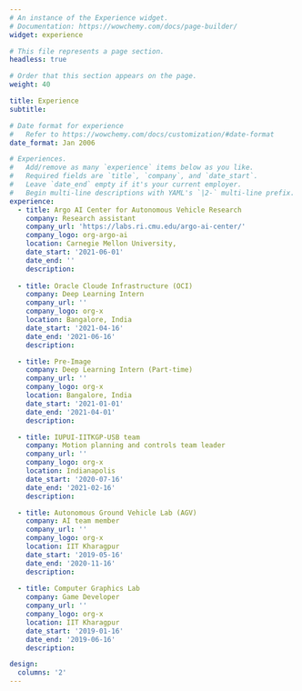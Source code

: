 ```yaml
---
# An instance of the Experience widget.
# Documentation: https://wowchemy.com/docs/page-builder/
widget: experience

# This file represents a page section.
headless: true

# Order that this section appears on the page.
weight: 40

title: Experience
subtitle:

# Date format for experience
#   Refer to https://wowchemy.com/docs/customization/#date-format
date_format: Jan 2006

# Experiences.
#   Add/remove as many `experience` items below as you like.
#   Required fields are `title`, `company`, and `date_start`.
#   Leave `date_end` empty if it's your current employer.
#   Begin multi-line descriptions with YAML's `|2-` multi-line prefix.
experience:
  - title: Argo AI Center for Autonomous Vehicle Research
    company: Research assistant
    company_url: 'https://labs.ri.cmu.edu/argo-ai-center/'
    company_logo: org-argo-ai
    location: Carnegie Mellon University, 
    date_start: '2021-06-01'
    date_end: ''
    description: 
        
  - title: Oracle Cloude Infrastructure (OCI)
    company: Deep Learning Intern
    company_url: ''
    company_logo: org-x
    location: Bangalore, India
    date_start: '2021-04-16'
    date_end: '2021-06-16'
    description: 

  - title: Pre-Image
    company: Deep Learning Intern (Part-time)
    company_url: ''
    company_logo: org-x
    location: Bangalore, India
    date_start: '2021-01-01'
    date_end: '2021-04-01'
    description: 

  - title: IUPUI-IITKGP-USB team
    company: Motion planning and controls team leader
    company_url: ''
    company_logo: org-x
    location: Indianapolis
    date_start: '2020-07-16'
    date_end: '2021-02-16'
    description:

  - title: Autonomous Ground Vehicle Lab (AGV)
    company: AI team member
    company_url: ''
    company_logo: org-x
    location: IIT Kharagpur
    date_start: '2019-05-16'
    date_end: '2020-11-16'
    description: 
  
  - title: Computer Graphics Lab 
    company: Game Developer
    company_url: ''
    company_logo: org-x
    location: IIT Kharagpur
    date_start: '2019-01-16'
    date_end: '2019-06-16'
    description:

design:
  columns: '2'
---
```

